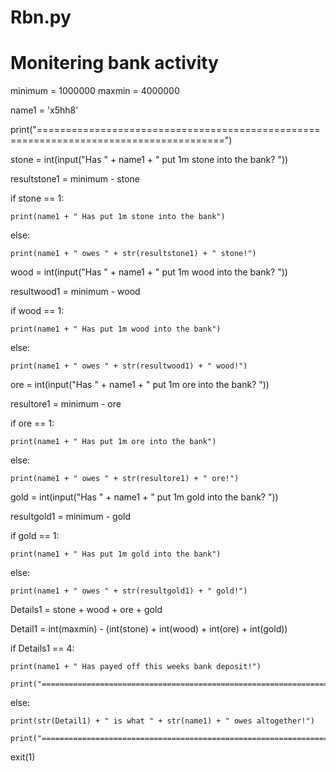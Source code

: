 # Rbn.py
# Monitering bank activity 

minimum = 1000000
maxmin = 4000000

name1 = 'x5hh8'

print("======================================================================================")

stone = int(input("Has " + name1 + " put 1m stone into the bank? "))

resultstone1 = minimum - stone

if stone == 1:

	print(name1 + " Has put 1m stone into the bank")

else:

	print(name1 + " owes " + str(resultstone1) + " stone!")

wood = int(input("Has " + name1 + " put 1m wood into the bank? "))

resultwood1 = minimum - wood

if wood == 1:

	print(name1 + " Has put 1m wood into the bank")

else:

	print(name1 + " owes " + str(resultwood1) + " wood!")

ore = int(input("Has " + name1 + " put 1m ore into the bank? "))

resultore1 = minimum - ore

if ore == 1:

	print(name1 + " Has put 1m ore into the bank")

else:

	print(name1 + " owes " + str(resultore1) + " ore!")

gold = int(input("Has " + name1 + " put 1m gold into the bank? "))

resultgold1 = minimum - gold

if gold == 1:

	print(name1 + " Has put 1m gold into the bank")

else:

	print(name1 + " owes " + str(resultgold1) + " gold!")

Details1 = stone + wood + ore + gold

Detail1 = int(maxmin) - (int(stone) + int(wood) + int(ore) + int(gold))

if Details1 == 4:

	print(name1 + " Has payed off this weeks bank deposit!")

	print("======================================================================================")

else:

	print(str(Detail1) + " is what " + str(name1) + " owes altogether!")

	print("======================================================================================")

exit(1)
